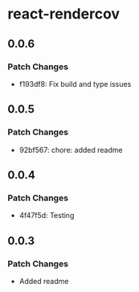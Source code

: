 # react-rendercov

## 0.0.6

### Patch Changes

- f193df8: Fix build and type issues

## 0.0.5

### Patch Changes

- 92bf567: chore: added readme

## 0.0.4

### Patch Changes

- 4f47f5d: Testing

## 0.0.3

### Patch Changes

- Added readme
